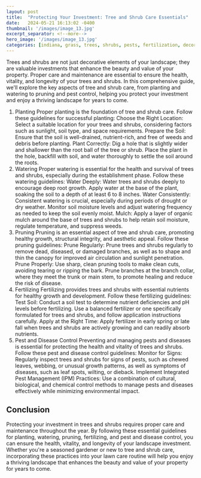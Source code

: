 ```yaml
---
layout: post
title:  "Protecting Your Investment: Tree and Shrub Care Essentials"
date:   2024-05-21 16:13:02 -0400
thumbnail: '/images/image_13.jpg'
excerpt_separator: <!--more-->
hero_image: '/images/image_13.jpg'
categories: [indiana, grass, trees, shrubs, pests, fertilization, decoration, curb appeal, garden, flowers, recreation]
---
```

Trees and shrubs are not just decorative elements of your landscape; they are valuable investments that enhance the beauty and value of your property. <!--more-->Proper care and maintenance are essential to ensure the health, vitality, and longevity of your trees and shrubs. In this comprehensive guide, we'll explore the key aspects of tree and shrub care, from planting and watering to pruning and pest control, helping you protect your investment and enjoy a thriving landscape for years to come.
1. Planting
Proper planting is the foundation of tree and shrub care. Follow these guidelines for successful planting:
Choose the Right Location: Select a suitable location for your trees and shrubs, considering factors such as sunlight, soil type, and space requirements.
Prepare the Soil: Ensure that the soil is well-drained, nutrient-rich, and free of weeds and debris before planting.
Plant Correctly: Dig a hole that is slightly wider and shallower than the root ball of the tree or shrub. Place the plant in the hole, backfill with soil, and water thoroughly to settle the soil around the roots.
2. Watering
Proper watering is essential for the health and survival of trees and shrubs, especially during the establishment phase. Follow these watering guidelines:
Water Deeply: Water trees and shrubs deeply to encourage deep root growth. Apply water at the base of the plant, soaking the soil to a depth of at least 6 to 8 inches.
Water Consistently: Consistent watering is crucial, especially during periods of drought or dry weather. Monitor soil moisture levels and adjust watering frequency as needed to keep the soil evenly moist.
Mulch: Apply a layer of organic mulch around the base of trees and shrubs to help retain soil moisture, regulate temperature, and suppress weeds.
3. Pruning
Pruning is an essential aspect of tree and shrub care, promoting healthy growth, structural integrity, and aesthetic appeal. Follow these pruning guidelines:
Prune Regularly: Prune trees and shrubs regularly to remove dead, diseased, or damaged branches, as well as to shape and thin the canopy for improved air circulation and sunlight penetration.
Prune Properly: Use sharp, clean pruning tools to make clean cuts, avoiding tearing or ripping the bark. Prune branches at the branch collar, where they meet the trunk or main stem, to promote healing and reduce the risk of disease.
4. Fertilizing
Fertilizing provides trees and shrubs with essential nutrients for healthy growth and development. Follow these fertilizing guidelines:
Test Soil: Conduct a soil test to determine nutrient deficiencies and pH levels before fertilizing. Use a balanced fertilizer or one specifically formulated for trees and shrubs, and follow application instructions carefully.
Apply at the Right Time: Apply fertilizer in early spring or late fall when trees and shrubs are actively growing and can readily absorb nutrients.
5. Pest and Disease Control
Preventing and managing pests and diseases is essential for protecting the health and vitality of trees and shrubs. Follow these pest and disease control guidelines:
Monitor for Signs: Regularly inspect trees and shrubs for signs of pests, such as chewed leaves, webbing, or unusual growth patterns, as well as symptoms of diseases, such as leaf spots, wilting, or dieback.
Implement Integrated Pest Management (IPM) Practices: Use a combination of cultural, biological, and chemical control methods to manage pests and diseases effectively while minimizing environmental impact.

## Conclusion
Protecting your investment in trees and shrubs requires proper care and maintenance throughout the year. By following these essential guidelines for planting, watering, pruning, fertilizing, and pest and disease control, you can ensure the health, vitality, and longevity of your landscape investment. Whether you're a seasoned gardener or new to tree and shrub care, incorporating these practices into your lawn care routine will help you enjoy a thriving landscape that enhances the beauty and value of your property for years to come.
